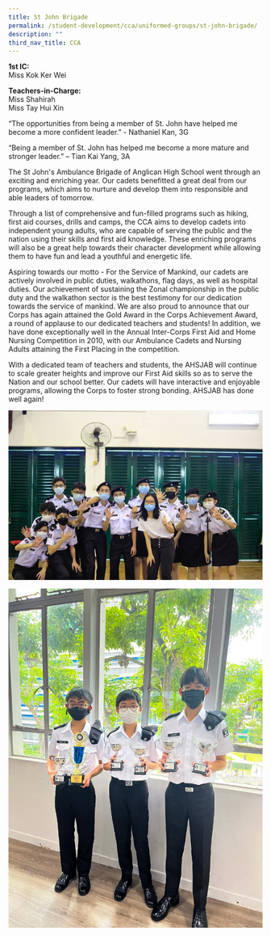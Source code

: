 ```yaml
---
title: St John Brigade
permalink: /student-development/cca/uniformed-groups/st-john-brigade/
description: ""
third_nav_title: CCA
---
```

<b>1st IC:</b><br>Miss Kok Ker Wei<br>

<b>Teachers-in-Charge:</b><br>
Miss Shahirah<br>
Miss Tay Hui Xin<br>

“The opportunities from being a member of St. John have helped me become a more confident leader.” - Nathaniel Kan, 3G

“Being a member of St. John has helped me become a more mature and stronger leader.” – Tian Kai Yang, 3A

The St John's Ambulance Brigade of Anglican High School went through an exciting and enriching year. Our cadets benefitted a great deal from our programs, which aims to nurture and develop them into responsible and able leaders of tomorrow.

Through a list of comprehensive and fun-filled programs such as hiking, first aid courses, drills and camps, the CCA aims to develop cadets into independent young adults, who are capable of serving the public and the nation using their skills and first aid knowledge. These enriching programs will also be a great help towards their character development while allowing them to have fun and lead a youthful and energetic life.

Aspiring towards our motto - For the Service of Mankind, our cadets are actively involved in public duties, walkathons, flag days, as well as hospital duties. Our achievement of sustaining the Zonal championship in the public duty and the walkathon sector is the best testimony for our dedication towards the service of mankind. We are also proud to announce that our Corps has again attained the Gold Award in the Corps Achievement Award, a round of applause to our dedicated teachers and students! In addition, we have done exceptionally well in the Annual Inter-Corps First Aid and Home Nursing Competition in 2010, with our Ambulance Cadets and Nursing Adults attaining the First Placing in the competition.

With a dedicated team of teachers and students, the AHSJAB will continue to scale greater heights and improve our First Aid skills so as to serve the Nation and our school better. Our cadets will have interactive and enjoyable programs, allowing the Corps to foster strong bonding. AHSJAB has done well again!

![](/images/Student%20Development/CCA/SJAB/2022_SJAB_01.jpg)

![](/images/Student%20Development/CCA/SJAB/2022_SJAB_02.jpg)